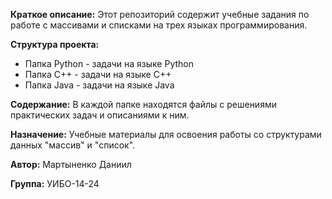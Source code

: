 **Краткое описание:** Этот репозиторий содержит учебные задания по работе с массивами и списками на трех языках программирования.

**Структура проекта:**
- Папка Python - задачи на языке Python
- Папка C++ - задачи на языке C++  
- Папка Java - задачи на языке Java

**Содержание:** В каждой папке находятся файлы с решениями практических задач и описаниями к ним.

**Назначение:** Учебные материалы для освоения работы со структурами данных "массив" и "список".

**Автор:** Мартыненко Даниил

**Группа:** УИБО-14-24
